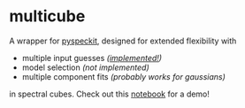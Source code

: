 # multicube
A wrapper for [pyspeckit](https://github.com/pyspeckit/pyspeckit), designed for extended flexibility with 

* multiple input guesses *([implemented!](example.py))*
* model selection *(not implemented)*
* multiple component fits *(probably works for gaussians)*

in spectral cubes. Check out this [notebook](example.ipynb) for a demo!
